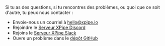 Si tu as des questions, si tu rencontres des problèmes, ou quoi que ce soit d'autre, tu peux nous contacter :

- Envoie-nous un courriel à [hello@xpipe.io](mailto://hello@xpipe.io)
- Rejoindre le [Serveur XPipe Discord](https://discord.gg/8y89vS8cRb)
- Rejoins le [Serveur XPipe Slack](https://join.slack.com/t/XPipe/shared_invite/zt-1awjq0t5j-5i4UjNJfNe1VN4b_auu6Cg)
- Ouvre un problème dans le [dépôt GitHub](https://github.com/xpipe-io/xpipe)
